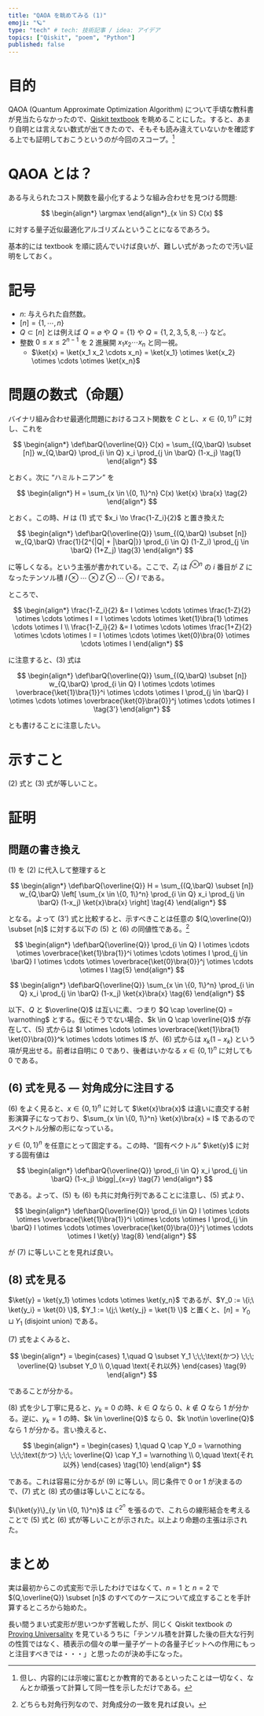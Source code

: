 ```yaml
---
title: "QAOA を眺めてみる (1)"
emoji: "🪐"
type: "tech" # tech: 技術記事 / idea: アイデア
topics: ["Qiskit", "poem", "Python"]
published: false
---
```


# 目的

QAOA (Quantum Approximate Optimization Algorithm) について手頃な教科書が見当たらなかったので、[Qiskit textbook](https://learn.qiskit.org/course/ch-applications/solving-combinatorial-optimization-problems-using-qaoa) を眺めることにした。すると、あまり自明とは言えない数式が出てきたので、そもそも読み違えていないかを確認する上でも証明しておこうというのが今回のスコープ。[^1]

[^1]: 但し、内容的には示唆に富むとか教育的であるといったことは一切なく、なんとか頑張って計算して同一性を示しただけである。

# QAOA とは？

ある与えられたコスト関数を最小化するような組み合わせを見つける問題:

$$
\begin{align*}
\argmax
\end{align*}_{x \in S} C(x)
$$

に対する量子近似最適化アルゴリズムということになるであろう。

基本的には textbook を順に読んでいけば良いが、難しい式があったので汚い証明をしておく。

# 記号

- $n$: 与えられた自然数。
- $[n] = \{1, \cdots, n\}$
- $Q \subset [n]$ とは例えば $Q = \varnothing$ や $Q = \{1\}$ や $Q = \{1, 2, 3, 5, 8, \cdots\}$ など。
- 整数 $0 \leq x \leq 2^{n-1}$ を 2 進展開 $x_1 x_2 \cdots x_n$ と同一視。
    - $\ket{x} = \ket{x_1 x_2 \cdots x_n} = \ket{x_1} \otimes \ket{x_2} \otimes \cdots \otimes \ket{x_n}$

# 問題の数式（命題）

バイナリ組み合わせ最適化問題におけるコスト関数を $C$ とし、$x \in \{0, 1\}^n$ に対し、これを

$$
\begin{align*}
\def\barQ{\overline{Q}}
C(x) = \sum_{(Q,\barQ) \subset [n]} w_{Q,\barQ} \prod_{i \in Q} x_i \prod_{j \in \barQ} (1-x_j)
\tag{1}
\end{align*}
$$

とおく。次に “ハミルトニアン” を

$$
\begin{align*}
H = \sum_{x \in \{0, 1\}^n} C(x) \ket{x} \bra{x}
\tag{2}
\end{align*}
$$

とおく。この時、$H$ は (1) 式で $x_i \to \frac{1-Z_i}{2}$ と置き換えた

$$
\begin{align*}
\def\barQ{\overline{Q}}
\sum_{(Q,\barQ) \subset [n]} w_{Q,\barQ} \frac{1}{2^{|Q| + |\barQ|}} \prod_{i \in Q} (1-Z_i) \prod_{j \in \barQ} (1+Z_j)
\tag{3}
\end{align*}
$$

に等しくなる。という主張が書かれている。ここで、$Z_i$ は $I^{\otimes n}$ の $i$ 番目が $Z$ になったテンソル積 $I \otimes \cdots \otimes Z \otimes \cdots \otimes I$ である。

ところで、

$$
\begin{align*}
\frac{1-Z_i}{2} &= I \otimes \cdots \otimes \frac{1-Z}{2} \otimes \cdots \otimes I = I \otimes \cdots \otimes \ket{1}\bra{1} \otimes \cdots \otimes I \\
\frac{1-Z_i}{2} &= I \otimes \cdots \otimes \frac{1+Z}{2} \otimes \cdots \otimes I = I \otimes \cdots \otimes \ket{0}\bra{0} \otimes \cdots \otimes I
\end{align*}
$$

に注意すると、(3) 式は

$$
\begin{align*}
\def\barQ{\overline{Q}}
\sum_{(Q,\barQ) \subset [n]} w_{Q,\barQ} \prod_{i \in Q} I \otimes \cdots \otimes \overbrace{\ket{1}\bra{1}}^i \otimes \cdots \otimes I \prod_{j \in \barQ} I \otimes \cdots \otimes \overbrace{\ket{0}\bra{0}}^j \otimes \cdots \otimes I
\tag{3'}
\end{align*}
$$

とも書けることに注意したい。

# 示すこと

(2) 式と (3) 式が等しいこと。

# 証明

## 問題の書き換え

(1) を (2) に代入して整理すると

$$
\begin{align*}
\def\barQ{\overline{Q}}
H = \sum_{(Q,\barQ) \subset [n]} w_{Q,\barQ} \left[ \sum_{x \in \{0, 1\}^n} \prod_{i \in Q} x_i \prod_{j \in \barQ} (1-x_j) \ket{x}\bra{x} \right]
\tag{4}
\end{align*}
$$

となる。よって (3') 式と比較すると、示すべきことは任意の $(Q,\overline{Q}) \subset [n]$ に対する以下の (5) と (6) の同値性である。[^2]

[^2]: どちらも対角行列なので、対角成分の一致を見れば良い。

$$
\begin{align*}
\def\barQ{\overline{Q}}
\prod_{i \in Q} I \otimes \cdots \otimes \overbrace{\ket{1}\bra{1}}^i \otimes \cdots \otimes I \prod_{j \in \barQ} I \otimes \cdots \otimes \overbrace{\ket{0}\bra{0}}^j \otimes \cdots \otimes I
\tag{5}
\end{align*}
$$

$$
\begin{align*}
\def\barQ{\overline{Q}}
\sum_{x \in \{0, 1\}^n} \prod_{i \in Q} x_i \prod_{j \in \barQ} (1-x_j) \ket{x}\bra{x}
\tag{6}
\end{align*}
$$

以下、$Q$ と $\overline{Q}$ は互いに素、つまり $Q \cap \overline{Q} = \varnothing$ とする。仮にそうでない場合、$k \in Q \cap \overline{Q}$ が存在して、(5) 式からは $I \otimes \cdots \otimes \overbrace{\ket{1}\bra{1} \ket{0}\bra{0}}^k \otimes \cdots \otimes I$ が、(6) 式からは $x_k (1-x_k)$ という項が見出せる。前者は自明に $0$ であり、後者はいかなる $x \in \{0, 1\}^n$ に対しても $0$ である。

## (6) 式を見る ― 対角成分に注目する
(6) をよく見ると、$x \in \{0, 1\}^n$ に対して $\ket{x}\bra{x}$ は違いに直交する射影演算子になっており、$\sum_{x \in \{0, 1\}^n} \ket{x}\bra{x} = I$ であるのでスペクトル分解の形になっている。

$y \in \{0, 1\}^n$ を任意にとって固定する。この時、“固有ベクトル” $\ket{y}$ に対する固有値は

$$
\begin{align*}
\def\barQ{\overline{Q}}
\prod_{i \in Q} x_i \prod_{j \in \barQ} (1-x_j) \bigg|_{x=y}
\tag{7}
\end{align*}
$$

である。よって、(5) も (6) も共に対角行列であることに注意し、(5) 式より、

$$
\begin{align*}
\def\barQ{\overline{Q}}
\prod_{i \in Q} I \otimes \cdots \otimes \overbrace{\ket{1}\bra{1}}^i \otimes \cdots \otimes I \prod_{j \in \barQ} I \otimes \cdots \otimes \overbrace{\ket{0}\bra{0}}^j \otimes \cdots \otimes I \ket{y}
\tag{8}
\end{align*}
$$

が (7) に等しいことを見れば良い。

## (8) 式を見る

$\ket{y} = \ket{y_1} \otimes \cdots \otimes \ket{y_n}$ であるが、$Y_0 := \{i;\ \ket{y_i} = \ket{0} \}$, $Y_1 := \{j;\ \ket{y_j} = \ket{1} \}$ と置くと、$[n] = Y_0 \sqcup Y_1$ (disjoint union) である。

(7) 式をよくみると、

$$
\begin{align*}
= \begin{cases}
1,\quad Q \subset Y_1 \;\;\;\text{かつ} \;\;\; \overline{Q} \subset Y_0 \\
0,\quad \text{それ以外}
\end{cases}
\tag{9}
\end{align*}
$$

であることが分かる。

(8) 式を少し丁寧に見ると、$y_k = 0$ の時、$k \in Q$ なら $0$、$k \not\in Q$ なら $1$ が分かる。逆に、$y_k = 1$ の時、$k \in \overline{Q}$ なら $0$、$k \not\in \overline{Q}$ なら $1$ が分かる。言い換えると、

$$
\begin{align*}
= \begin{cases}
1,\quad Q \cap Y_0 = \varnothing \;\;\;\text{かつ} \;\;\; \overline{Q} \cap Y_1 = \varnothing \\
0,\quad \text{それ以外}
\end{cases}
\tag{10}
\end{align*}
$$

である。これは容易に分かるが (9) に等しい。同じ条件で $0$ or $1$ が決まるので、(7) 式と (8) 式の値は等しいことになる。

$\{\ket{y}\}_{y \in \{0, 1\}^n}$ は $\mathbb{C}^{2^n}$ を張るので、これらの線形結合を考えることで (5) 式と (6) 式が等しいことが示された。以上より命題の主張は示された。

# まとめ

実は最初からこの式変形で示したわけではなくて、$n=1$ と $n=2$ で $(Q,\overline{Q}) \subset [n]$ のすべてのケースについて成立することを手計算するところから始めた。

長い間うまい式変形が思いつかず苦戦したが、同じく Qiskit textbook の [Proving Universality](https://learn.qiskit.org/course/ch-gates/proving-universality) を見ているうちに「テンソル積を計算した後の巨大な行列の性質ではなく、積表示の個々の単一量子ゲートの各量子ビットへの作用にもっと注目すべきでは・・・」と思ったのが決め手になった。
